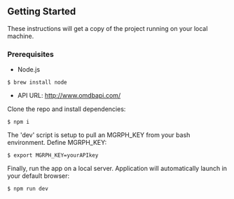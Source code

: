 ## Getting Started

These instructions will get a copy of the project running on your local machine.

### Prerequisites

* Node.js

```
$ brew install node
```

* API URL: http://www.omdbapi.com/
  

Clone the repo and install dependencies:

```
$ npm i
```
The 'dev' script is setup to pull an MGRPH_KEY from your bash environment. Define MGRPH_KEY:

```
$ export MGRPH_KEY=yourAPIkey
```

Finally, run the app on a local server. Application will automatically launch in your default browser:

```
$ npm run dev 
```

